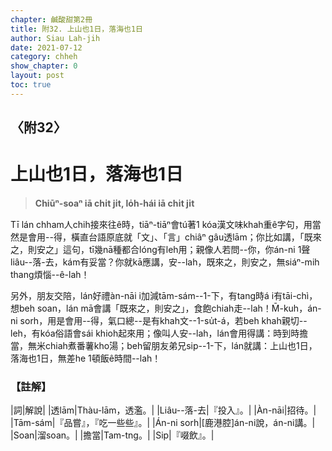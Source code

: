 ```yaml
---
chapter: 鹹酸甜第2冊
title: 附32. 上山也1日，落海也1日
author: Siau Lah-jih
date: 2021-07-12
category: chheh
show_chapter: 0
layout: post
toc: true
---
```


## 〈附32〉
# 上山也1日，落海也1日
> **Chiūⁿ-soaⁿ iā chi̍t ji̍t, lo̍h-hái iā chi̍t ji̍t**

Tī lán chham人chih接來往ê時，tiāⁿ-tiāⁿ會tú著1 kóa漢文味khah重ê字句，用當然是會用--得，橫直台語原底就「文」、「言」chiâⁿ gâu透lām；你比如講，「既來之，則安之」這句，tī幾nā種都合lóng有leh用；親像人若問--你，你án-ni 1聲liâu--落-去，kám有妥當？你就kā應講，安--lah，既來之，則安之，無siáⁿ-mih thang煩惱--ê-lah！

另外，朋友交陪，lán好禮àn-nāi i加減tām-sám--1-下，有tang時á i有tāi-chì，想beh soan，lán mā會講「既來之，則安之」，食飽chiah走--lah！M̄-kuh，án-ni sorh，用是會用--得，氣口總--是有khah文--1-su̍t-á，若beh khah親切--leh，有kóa俗語會sái khioh起來用；像叫人安--lah，lán會用得講：時到時擔當，無米chiah煮番薯kho͘湯；beh留朋友弟兄sip--1-下，lán就講：上山也1日，落海也1日，無差he 1頓飯ê時間--lah！


### 【註解】

|詞|解說|
|透lām|Thàu-lām，透濫。|
|Liâu--落-去|『投入』。|
|Àn-nāi|招待。|
|Tām-sám|『品嘗』，『吃一些些』。|
|Án-ni sorh|[鹿港腔]án-ni說，án-ni講。|
|Soan|溜soan。|
|擔當|Tam-tng。|
|Sip|『啜飲』。|

